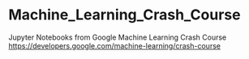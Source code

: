 # Machine_Learning_Crash_Course
Jupyter Notebooks from Google Machine Learning Crash Course 
https://developers.google.com/machine-learning/crash-course
